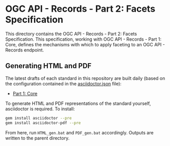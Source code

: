 
# OGC API - Records - Part 2: Facets Specification

This directory contains the OGC API - Records - Part 2: Facets Specification. This specification, working with OGC API - Records - Part 1: Core, defines the mechanisms with which to apply faceting to an OGC API - Records endpoint.

## Generating HTML and PDF

The latest drafts of each standard in this repository are built daily (based on the configuration contained in the [asciidoctor.json](https://github.com/opengeospatial/ogcapi-records/blob/master/asciidoctor.json) file):

* [Part 1: Core](https://docs.ogc.org/DRAFTS/25-013.html)

To generate HTML and PDF representations of the standard yourself, asciidoctor is required.  To install:

```bash
gem install asciidoctor --pre
gem install asciidoctor-pdf --pre
```

From here, run `HTML_gen.bat` and `PDF_gen.bat` accordingly.  Outputs are written to the parent directory.
